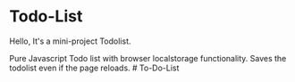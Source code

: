 # Todo-List
Hello,
It's a mini-project Todolist.

Pure Javascript Todo list with browser localstorage functionality. Saves the todolist even if the page reloads.
#   T o - D o - L i s t  
 